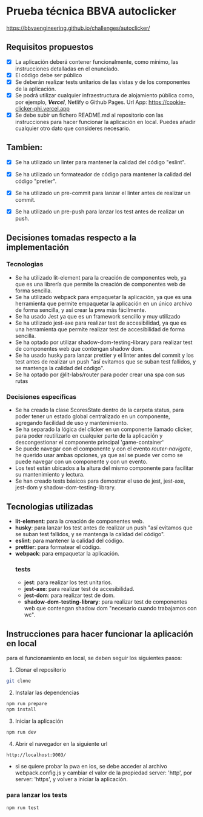 # Prueba técnica BBVA autoclicker

<a href="https://bbvaengineering.github.io/challenges/autoclicker/" target="_blank">https://bbvaengineering.github.io/challenges/autoclicker/</a>


## Requisitos propuestos
- [x] La aplicación deberá contener funcionalmente, como mínimo, las instrucciones detalladas en el enunciado.
- [x] El código debe ser público
- [x] Se deberán realizar tests unitarios de las vistas y de los componentes de la aplicación.
- [x] Se podrá utilizar cualquier infraestructura de alojamiento pública como, por ejemplo, ***Vercel***, Netlify o Github Pages.
  Url App: <a href="https://cookie-clicker-phi.vercel.app" target="_blank">https://cookie-clicker-phi.vercel.app</a>
- [x] Se debe subir un fichero README.md al repositorio con las instrucciones para hacer funcionar la aplicación en local. Puedes añadir cualquier otro dato que consideres necesario.

## Tambien:
- [x] Se ha utilizado un linter para mantener la calidad del código "eslint".
- [x] Se ha utilizado un formateador de código para mantener la calidad del código "pretier".
- [x] Se ha utilizado un pre-commit para lanzar el linter antes de realizar un commit.
- [x] Se ha utilizado un pre-push para lanzar los test antes de realizar un push.


## Decisiones tomadas respecto a la implementación
  ### Tecnologias
- Se ha utilizado lit-element para la creación de componentes web, ya que es una librería que permite la creación de componentes web de forma sencilla.
- Se ha utilizado webpack para empaquetar la aplicación, ya que es una herramienta que permite empaquetar la aplicación en un único archivo de forma sencilla, y así crear la pwa más fácilmente.
- Se ha usado Jest ya que es un framework sencillo y muy utilizado
- Se ha utilizado jest-axe para realizar test de accesibilidad, ya que es una herramienta que permite realizar test de accesibilidad de forma sencilla.
- Se ha optado por utilizar shadow-dom-testing-library para realizar test de componentes web que contengan shadow dom.
- Se ha usado husky para lanzar prettier y el linter antes del commit y los test antes de realizar un push "así evitamos que se suban test fallidos, y se mantenga la calidad del código".
- Se ha optado por @lit-labs/router para poder crear una spa con sus rutas

### Decisiones especificas
- Se ha creado la clase ScoresState dentro de la carpeta status, para poder tener un estado global centralizado en un componente, agregando facilidad de uso y mantenimiento.
- Se ha separado la lógica del clicker en un componente llamado clicker, para poder reutilizarlo en cualquier parte de la aplicación y descongestionar el componente principal 'game-container'
- Se puede navegar con el componente <navigate> y con el evento *router-navigate*, he querido usar ambas opciones, ya que así se puede ver como se puede navegar con un componente y con un evento.
- Los test están ubicados a la altura del mismo componente para facilitar su mantenimiento y lectura.
- Se han creado tests básicos para demostrar el uso de jest, jest-axe, jest-dom y shadow-dom-testing-library.

## Tecnologias utilizadas

- **lit-element**: para la creación de componentes web.
- **husky**: para lanzar los test antes de realizar un push "así evitamos que se suban test fallidos, y se mantenga la calidad del código".
-  **eslint**: para mantener la calidad del código.
- **prettier**: para formatear el código.
- **webpack**: para empaquetar la aplicación.
  ### tests
    - **jest**: para realizar los test unitarios.
    - **jest-axe**: para realizar test de accesibilidad.
    - **jest-dom**: para realizar test de dom.
    - **shadow-dom-testing-library**: para realizar test de componentes web que contengan shadow dom "necesario cuando trabajamos con wc".


## Instrucciones para hacer funcionar la aplicación en local
para el funcionamiento en local, se deben seguir los siguientes pasos:
1. Clonar el repositorio
```bash
git clone
```
2. Instalar las dependencias
```bash
npm run prepare
npm install
```
3. Iniciar la aplicación
```bash
npm run dev
```
4. Abrir el navegador en la siguiente url
```bash
http://localhost:9003/
```
- si se quiere probar la pwa en ios, se debe acceder al archivo webpack.config.js
  y cambiar el valor de la propiedad server: 'http', por server: 'https', y volver a iniciar la aplicación.

### para lanzar los tests

```bash
npm run test
```
